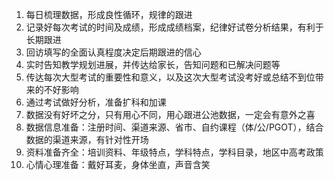 1. 每日梳理数据，形成良性循环，规律的跟进
2. 记录好每次考试的时间及成绩，形成成绩档案，纪律好试卷分析结果，有利于长期跟进
3. 回访填写的全面认真程度决定后期跟进的信心
4. 实时告知教学规划进展，并传达给家长，告知问题和已解决问题等
5. 传达每次大型考试的重要性和意义，以及这次大型考试没考好或总结不到位带来的不好影响
6. 通过考试做好分析，准备扩科和加课
7. 数据没有好坏之分，只有用心不同，用心跟进公池数据，一定会有意外之喜
8. 数据信息准备：注册时间、渠道来源、省市、自约课程（体/公/PGOT），结合数据的渠道来源，有针对性开场            
9. 资料准备齐全：培训资料、年级特点，学科特点，学科目录，地区中高考政策
10. 心情心理准备：戴好耳麦，身体坐直，声音含笑